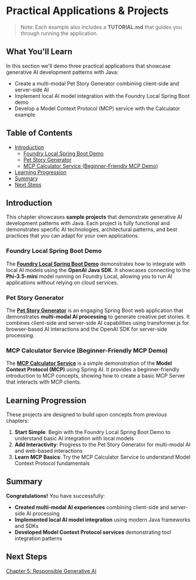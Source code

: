 # Practical Applications & Projects

> Note: Each example also includes a **TUTORIAL.md** that guides you through running the application.

## What You'll Learn
In this section we'll demo three practical applications that showcase generative AI development patterns with Java:
- Create a multi-modal Pet Story Generator combining client-side and server-side AI
- Implement local AI model integration with the Foundry Local Spring Boot demo
- Develop a Model Context Protocol (MCP) service with the Calculator example

## Table of Contents

- [Introduction](#introduction)
  - [Foundry Local Spring Boot Demo](#foundry-local-spring-boot-demo)
  - [Pet Story Generator](#pet-story-generator)
  - [MCP Calculator Service (Beginner-Friendly MCP Demo)](#mcp-calculator-service-beginner-friendly-mcp-demo)
- [Learning Progression](#learning-progression)
- [Summary](#summary)
- [Next Steps](#next-steps)

## Introduction

This chapter showcases **sample projects** that demonstrate generative AI development patterns with Java. Each project is fully functional and demonstrates specific AI technologies, architectural patterns, and best practices that you can adapt for your own applications.

### Foundry Local Spring Boot Demo

The **[Foundry Local Spring Boot Demo](foundrylocal/README.md)** demonstrates how to integrate with local AI models using the **OpenAI Java SDK**. It showcases connecting to the **Phi-3.5-mini** model running on Foundry Local, allowing you to run AI applications without relying on cloud services.

### Pet Story Generator

The **[Pet Story Generator](petstory/README.md)** is an engaging Spring Boot web application that demonstrates **multi-modal AI processing** to generate creative pet stories. It combines client-side and server-side AI capabilities using transformer.js for browser-based AI interactions and the OpenAI SDK for server-side processing.

### MCP Calculator Service (Beginner-Friendly MCP Demo)

The **[MCP Calculator Service](mcp/calculator/README.md)** is a simple demonstration of the **Model Context Protocol (MCP)** using Spring AI. It provides a beginner-friendly introduction to MCP concepts, showing how to create a basic MCP Server that interacts with MCP clients.

## Learning Progression

These projects are designed to build upon concepts from previous chapters:

1. **Start Simple**: Begin with the Foundry Local Spring Boot Demo to understand basic AI integration with local models
2. **Add Interactivity**: Progress to the Pet Story Generator for multi-modal AI and web-based interactions
3. **Learn MCP Basics**: Try the MCP Calculator Service to understand Model Context Protocol fundamentals

## Summary

**Congratulations!** You have successfully:

- **Created multi-modal AI experiences** combining client-side and server-side AI processing
- **Implemented local AI model integration** using modern Java frameworks and SDKs
- **Developed Model Context Protocol services** demonstrating tool integration patterns

## Next Steps

[Chapter 5: Responsible Generative AI](../05-ResponsibleGenAI/README.md)
